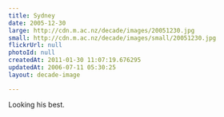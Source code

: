```yaml
---
title: Sydney
date: 2005-12-30
large: http://cdn.m.ac.nz/decade/images/20051230.jpg
small: http://cdn.m.ac.nz/decade/images/small/20051230.jpg
flickrUrl: null
photoId: null
createdAt: 2011-01-30 11:07:19.676295
updatedAt: 2006-07-11 05:30:25
layout: decade-image

---
```

Looking his best.
